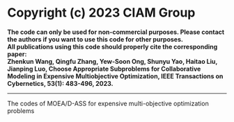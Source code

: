 # Copyright (c) 2023 CIAM Group
**The code can only be used for non-commercial purposes. Please contact the authors if you want to use this code for other purposes.**  
**All publications using this code should properly cite the corresponding paper:<br />**
**Zhenkun Wang,  Qingfu Zhang, Yew-Soon Ong, Shunyu Yao, Haitao Liu, Jianping Luo, Choose Appropriate Subproblems for Collaborative Modeling in Expensive Multiobjective Optimization, IEEE Transactions on Cybernetics, 53(1): 483-496, 2023.**
****
The codes of MOEA/D-ASS for expensive multi-objective optimization problems
